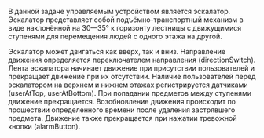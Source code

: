 В данной задаче управляемым устройством является эскалатор. Эскалатор представляет собой подъёмно-транспортный механизм в виде наклонённой на 30—35° к горизонту лестницы с движущимися ступенями для перемещения людей с одного этажа на другой. 
 
Эскалатор может двигаться как вверх, так и вниз. Направление движения определяется переключателем направления (directionSwitch).  Лента эскалатора начинает движение при присутствии пользователей и прекращает движение при их отсутствии. Наличие пользователей перед эскалатором на верхнем и нижнем этажах регистрируется датчиками (userAtTop, userAtBottom). При попадании предметов между ступенями движение прекращается. Возобновление движения происходит по прошествии определенного времени после удаления застрявшего предмета. Движение также прекращается при нажатии тревожной кнопки (alarmButton).
